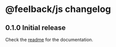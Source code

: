 # @feelback/js changelog

## 0.1.0 Initial release
Check the [readme](readme.md) for the documentation.
